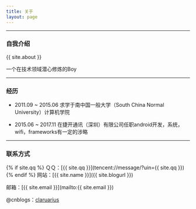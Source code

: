 ```yaml
---
title: 关于
layout: page
---
```


---

### **自我介绍**

{{ site.about }}

一个在技术领域潜心修炼的Boy


---

### **经历**

* 2011.09 ~ 2015.06 求学于南中国一般大学（South China Normal University）计算机学院

* 2015.06 ~ 2017.11     在捷开通讯（深圳）有限公司任职android开发，系统，wifi，frameworks有一定的涉略


----

### **联系方式**

{% if site.qq %}
ＱＱ：[{{ site.qq }}](tencent://message/?uin={{ site.qq }})
{% endif %}
网站：[{{ site.name }}]({{ site.blogurl }})

邮箱：[{{ site.email }}](mailto:{{ site.email }})

@cnblogs：[claruarius](http://www.cnblogs.com/claruarius/)
